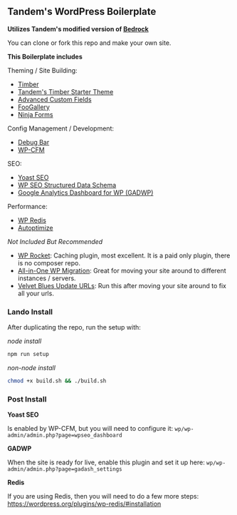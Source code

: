 ## Tandem's WordPress Boilerplate

**Utilizes Tandem's modified version of [Bedrock](https://github.com/thinktandem/bedrock)**

You can clone or fork this repo and make your own site.

**This Boilerplate includes**

Theming / Site Building:
* [Timber](https://github.com/timber/timber)
* [Tandem's Timber Starter Theme](https://github.com/thinktandem/timber-starter-theme)
* [Advanced Custom Fields](https://wordpress.org/plugins/advanced-custom-fields/)
* [FooGallery](https://wordpress.org/plugins/foogallery/)
* [Ninja Forms](https://wordpress.org/plugins/ninja-forms/)

Config Management / Development:
* [Debug Bar](https://wordpress.org/plugins/debug-bar/)
* [WP-CFM](https://wordpress.org/plugins/wp-cfm/)

SEO:
* [Yoast SEO](https://wordpress.org/plugins/wordpress-seo/)
* [WP SEO Structured Data Schema](https://wordpress.org/plugins/wp-seo-structured-data-schema/)
* [Google Analytics Dashboard for WP (GADWP)](https://wordpress.org/plugins/google-analytics-dashboard-for-wp/)

Performance:
* [WP Redis](https://wordpress.org/plugins/wp-redis)
* [Autoptimize](https://wordpress.org/plugins/autoptimize/)

_Not Included But Recommended_

* [WP Rocket](https://wp-rocket.me/): Caching plugin, most excellent. It is a paid only plugin, there is no composer repo.
* [All-in-One WP Migration](https://wordpress.org/plugins/all-in-one-wp-migration/): Great for moving your site around to different instances / servers.
* [Velvet Blues Update URLs](https://wordpress.org/plugins/velvet-blues-update-urls/): Run this after moving your site around to fix all your urls.


### Lando Install

After duplicating the repo, run the setup with:

_node install_

```bash
npm run setup
```

_non-node install_

```bash
chmod +x build.sh && ./build.sh
```

### Post Install

**Yoast SEO**

Is enabled by WP-CFM, but you will need to configure it: ```wp/wp-admin/admin.php?page=wpseo_dashboard```

**GADWP**

When the site is ready for live, enable this plugin and set it up here: ```wp/wp-admin/admin.php?page=gadash_settings```

**Redis**

If you are using Redis, then you will need to do a few more steps: https://wordpress.org/plugins/wp-redis/#installation


